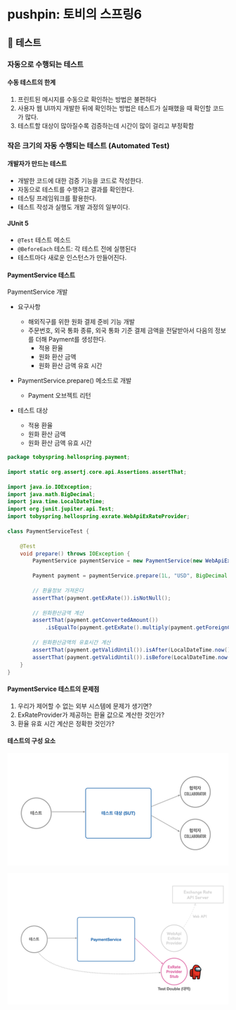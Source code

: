 # pushpin: 토비의 스프링6
## :seedling: 테스트

### 자동으로 수행되는 테스트
#### 수동 테스트의 한계
1. 프린트된 메시지를 수동으로 확인하는 방법은 불편하다
2. 사용자 웹 UI까지 개발한 뒤에 확인하는 방법은 테스트가 실패했을 때 확인할 코드가 많다.
3. 테스트할 대상이 많아질수록 검증하는데 시간이 많이 걸리고 부정확함

### 작은 크기의 자동 수행되는 테스트 (Automated Test)
#### 개발자가 만드는 테스트
- 개발한 코드에 대한 검증 기능을 코드로 작성한다.
- 자동으로 테스트를 수행하고 결과를 확인한다.
- 테스팅 프레임워크를 활용한다.
- 테스트 작성과 실행도 개발 과정의 일부이다.

#### JUnit 5
- `@Test` 테스트 메소드
- `@BeforeEach` 테스트: 각 테스트 전에 실행된다
- 테스트마다 새로운 인스턴스가 만들어진다.

#### PaymentService 테스트
PaymentService 개발
- 요구사항
  - 해외직구를 위한 원화 결제 준비 기능 개발
  - 주문번호, 외국 통화 종류, 외국 통화 기준 결제 금액을 전달받아서 다음의 정보를 더해 Payment를 생성한다.
    - 적용 환율 
    - 원화 환산 금액
    - 원화 환산 금액 유효 시간
- PaymentService.prepare() 메소드로 개발
  - Payment 오브젝트 리턴

- 테스트 대상
  - 적용 환율
  - 원화 환산 금액
  - 원화 환산 금액 유효 시간 

```java
package tobyspring.hellospring.payment;

import static org.assertj.core.api.Assertions.assertThat;

import java.io.IOException;
import java.math.BigDecimal;
import java.time.LocalDateTime;
import org.junit.jupiter.api.Test;
import tobyspring.hellospring.exrate.WebApiExRateProvider;

class PaymentServiceTest {

    @Test
    void prepare() throws IOException {
        PaymentService paymentService = new PaymentService(new WebApiExRateProvider());

        Payment payment = paymentService.prepare(1L, "USD", BigDecimal.TEN);

        // 환율정보 가져온다
        assertThat(payment.getExRate()).isNotNull();

        // 원화환산금액 계산
        assertThat(payment.getConvertedAmount())
            .isEqualTo(payment.getExRate().multiply(payment.getForeignCurrencyAmount()));

        // 원화환산금액의 유효시간 계산
        assertThat(payment.getValidUntil()).isAfter(LocalDateTime.now());
        assertThat(payment.getValidUntil()).isBefore(LocalDateTime.now().plusMinutes(30));
    }
}
```

#### PaymentService 테스트의 문제점



1. 우리가 제어할 수 없는 외부 시스템에 문제가 생기면?
2. ExRateProvider가 제공하는 환율 값으로 계산한 것인가?
3. 환율 유효 시간 계산은 정확한 것인가?

#### 테스트의 구성 요소

![](./images/015.png)

![](./images/016.png)